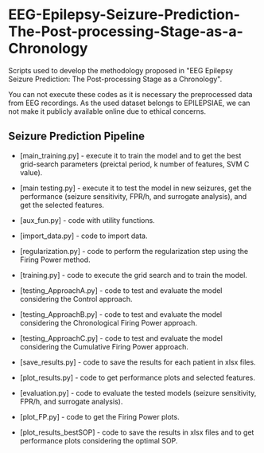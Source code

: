 # EEG-Epilepsy-Seizure-Prediction-The-Post-processing-Stage-as-a-Chronology

Scripts used to develop the methodology proposed in "EEG Epilepsy Seizure Prediction: The Post-processing Stage as a Chronology". 

You can not execute these codes as it is necessary the preprocessed data from EEG recordings. As the used dataset belongs to EPILEPSIAE, we can not make it publicly available online due to ethical concerns.

## Seizure Prediction Pipeline
- [main_training.py] - execute it to train the model and to get the best grid-search parameters (preictal period, k number of features, SVM C value).
- [main testing.py] - execute it to test the model in new seizures, get the performance (seizure sensitivity, FPR/h, and surrogate analysis), and get the selected features.

- [aux_fun.py] - code with utility functions.
- [import_data.py] - code to import data.
- [regularization.py] - code to perform the regularization step using the Firing Power method.
- [training.py] - code to execute the grid search and to train the model.
- [testing_ApproachA.py] - code to test and evaluate the model considering the Control approach.
- [testing_ApproachB.py] - code to test and evaluate the model considering the Chronological Firing Power approach.
- [testing_ApproachC.py] - code to test and evaluate the model considering the Cumulative Firing Power approach.
- [save_results.py] - code to save the results for each patient in xlsx files.
- [plot_results.py] - code to get performance plots and selected features. 
- [evaluation.py] - code to evaluate the tested models (seizure sensitivity, FPR/h, and surrogate analysis).
- [plot_FP.py] - code to get the Firing Power plots.
- [plot_results_bestSOP] - code to save the results in xlsx files and to get performance plots considering the optimal SOP.


